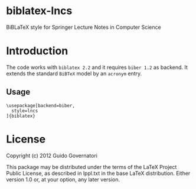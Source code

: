 biblatex-lncs
=============

BiBLaTeX style for Springer Lecture Notes in Computer Science

# Introduction

The code works with `biblatex 2.2` and it requires `biber 1.2` as backend. It
extends the standard `BiBTeX` model by an `acronym` entry.

## Usage

    \usepackage[backend=biber,
      style=lncs
    ]{biblatex}
 
# License
Copyright (c) 2012 Guido Governatori  
 
This package may be distributed under the terms of the LaTeX Project
Public License, as described in lppl.txt in the base LaTeX distribution.
Either version 1.0 or, at your option, any later version.
